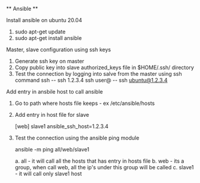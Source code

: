** Ansible **

Install ansible on ubuntu 20.04
1. sudo apt-get update
2. sudo apt-get install ansible

Master, slave configuration using ssh keys
1. Generate ssh key on master
2. Copy public key into slave authorized_keys file in $HOME/.ssh/ directory
3. Test the connection by logging into salve from the master using ssh command
    ssh <IP>        -- ssh 1.2.3.4
    ssh user@<IP>   -- ssh ubuntu@1.2.3.4


Add entry in ansbile host to call ansible
1. Go to path where hosts file keeps - ex /etc/ansible/hosts
2. Add entry in host file for slave

    [web]
    slave1 ansible_ssh_host=1.2.3.4
3. Test the connection using the ansible ping module

    ansible -m ping all/web/slave1

    a. all - it will call all the hosts that has entry in hosts file
    b. web - its a group, when call web, all the ip's under this group will be called
    c. slave1 - it will call only slave1 host

